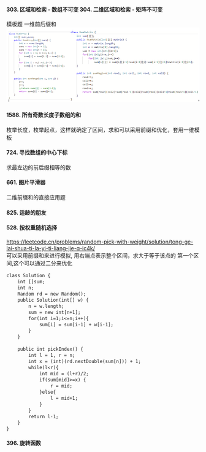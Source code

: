 #### 303. 区域和检索 - 数组不可变  304. 二维区域和检索 - 矩阵不可变
模板题 一维前后缀和
![模板](https://raw.githubusercontent.com/liang233/leetcode-/main/image/%E5%8C%BA%E9%97%B4%E5%92%8C/7.png)
#### 1588. 所有奇数长度子数组的和 
枚举长度，枚举起点，这样就确定了区间，求和可以采用前缀和优化，套用一维模板 <br />
#### 724. 寻找数组的中心下标
求最左边的前后缀相等的数<br />
#### 661. 图片平滑器
二维前缀和的直接应用题 <br />
#### 825. 适龄的朋友


#### 528. 按权重随机选择
https://leetcode.cn/problems/random-pick-with-weight/solution/tong-ge-lai-shua-ti-la-yi-ti-liang-jie-q-ic4k/ <br />
可以采用前缀和来进行模拟, 用右端点表示整个区间，求大于等于该点的 第一个区间,这个可以通过二分来优化
```
class Solution {
    int []sum;
    int n;
    Random rd = new Random();
    public Solution(int[] w) {
        n = w.length;
        sum = new int[n+1];
        for(int i=1;i<=n;i++){
            sum[i] = sum[i-1] + w[i-1];
        }
    }
    
    public int pickIndex() {
        int l = 1, r = n;
        int x = (int)(rd.nextDouble(sum[n])) + 1;
        while(l<r){
            int mid = (l+r)/2;
            if(sum[mid]>=x) {
                r = mid;
            }else{
                l = mid+1;
            }
        }
        return l-1;
    }
}
```
#### 396. 旋转函数

